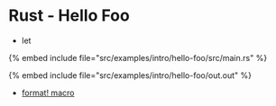 # Rust - Hello Foo

* let

{% embed include file="src/examples/intro/hello-foo/src/main.rs" %}

{% embed include file="src/examples/intro/hello-foo/out.out" %}

* [format! macro](https://doc.rust-lang.org/std/fmt/)


